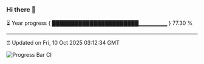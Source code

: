 ### Hi there 👋

⏳ Year progress { ███████████████████████▁▁▁▁▁▁▁ } 77.30 %

---

⏰ Updated on Fri, 10 Oct 2025 03:12:34 GMT

![Progress Bar CI](https://github.com/IshwaranRudhara/GIT-ACTION/workflows/Progress%20Bar%20CI/badge.svg)
